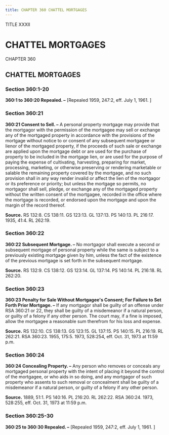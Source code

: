 ```yaml
---
title: CHAPTER 360 CHATTEL MORTGAGES
---
```


TITLE XXXII
                                             
CHATTEL MORTGAGES
=================

CHAPTER 360
                                             
CHATTEL MORTGAGES
-----------------

### Section 360:1-20

 **360:1 to 360:20 Repealed. –** 
                                             [Repealed 1959, 247:2, eff. July 1,
1961.
                                             ]

### Section 360:21

 **360:21 Consent to Sell. –** A personal property mortgage may
provide that the mortgagor with the permission of the mortgagee may sell
or exchange any of the mortgaged property in accordance with the
provisions of the mortgage without notice to or consent of any
subsequent mortgagee or lienor of the mortgaged property, if the
proceeds of such sale or exchange are applied upon the mortgage debt or
are used for the purchase of property to be included in the mortgage
lien, or are used for the purpose of paying the expense of cultivating,
harvesting, preparing for market, processing, marketing, or otherwise
preserving or rendering marketable or salable the remaining property
covered by the mortgage, and no such provision shall in any way render
invalid or affect the lien of the mortgagor or its preference or
priority; but unless the mortgage so permits, no mortgagor shall sell,
pledge, or exchange any of the mortgaged property without the written
consent of the mortgagee, recorded in the office where the mortgage is
recorded, or endorsed upon the mortgage and upon the margin of the
record thereof.

**Source.** RS 132:8. CS 138:11. GS 123:13. GL 137:13. PS 140:13. PL
216:17. 1935, 41:4. RL 262:19.

### Section 360:22

 **360:22 Subsequent Mortgage. –** No mortgagor shall execute a
second or subsequent mortgage of personal property while the same is
subject to a previously existing mortgage given by him, unless the fact
of the existence of the previous mortgage is set forth in the subsequent
mortgage.

**Source.** RS 132:9. CS 138:12. GS 123:14. GL 137:14. PS 140:14. PL
216:18. RL 262:20.

### Section 360:23

 **360:23 Penalty for Sale Without Mortgagee's Consent; For Failure
to Set Forth Prior Mortgage. –** If any mortgagor shall be guilty of an
offense under RSA 360:21 or 22, they shall be guilty of a misdemeanor if
a natural person, or guilty of a felony if any other person. The court
may, if a fine is imposed, allow the mortgagee a reasonable sum
therefrom for his loss and expense.

**Source.** RS 132:10. CS 138:13. GS 123:15. GL 137:15. PS 140:15. PL
216:19. RL 262:21. RSA 360:23. 1955, 175:5. 1973, 528:254, eff. Oct. 31,
1973 at 11:59 p.m.

### Section 360:24

 **360:24 Concealing Property. –** Any person who removes or conceals
any mortgaged personal property with the intent of placing it beyond the
control of the mortgagee, or who aids in so doing, and any mortgagor of
such property who assents to such removal or concealment shall be guilty
of a misdemeanor if a natural person, or guilty of a felony if any other
person.

**Source.** 1889, 51:1. PS 140:16. PL 216:20. RL 262:22. RSA 360:24.
1973, 528:255, eff. Oct. 31, 1973 at 11:59 p.m.

### Section 360:25-30

 **360:25 to 360:30 Repealed. –** 
                                             [Repealed 1959, 247:2, eff. July
1, 1961.
                                             ]
